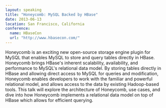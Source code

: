 ```yaml
---
layout: speaking
title: "Honeycomb: MySQL Backed by HBase"
date: 2013-06-13
location: San Francisco, California
conference:
  name: HBaseCon
  url: "http://www.hbasecon.com/"
---
```

Honeycomb is an exciting new open-source storage engine plugin for MySQL that
enables MySQL to store and query tables directly in HBase.  Honeycomb brings
HBase's inherent scalability, availability, and performance to MySQL's
relational data model.  By storing tables directly in HBase and allowing direct
access to MySQL for queries and modification, Honeycomb enables developers to
work with the familiar and powerful relational model, and allows access to the
data by existing Hadoop-based tools.  This talk will explore the architecture
of Honeycomb, use cases, and dive into how Honeycomb implements a relational
data model on top of HBase which allows for efficient querying.
